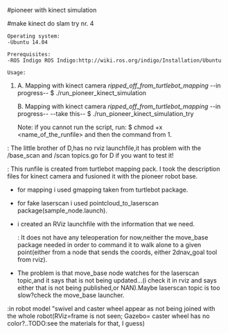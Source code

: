 #pioneer with kinect simulation

#make kinect do slam try nr. 4

	Operating system:
	-Ubuntu 14.04
	
	Prerequisites:
	-ROS Indigo ROS Indigo:http://wiki.ros.org/indigo/Installation/Ubuntu

	Usage:
1.  A.    Mapping with kinect camera *ripped_off_from_turtlebot_mapping* --in progress--
  $ ./run_pioneer_kinect_simulation

    B.    Mapping with kinect camera *ripped_off_from_turtlebot_mapping* --in progress-- --take this--
  $ ./run_pioneer_kinect_simulation_try

	Note:
		if you cannot run the script, run:
	$ chmod +x <name_of_the_runfile> and then the command from 1.

<Actual state for A>:
  The little brother of D,has no rviz launchfile,it has problem with the /base_scan and /scan topics.go for D if you want to test it!

<ACTUAL STATE FOR B>:
  This runfile is created from turtlebot mapping pack.
I took the description files for kinect camera and fusioned it with the pioneer robot base.
- for mapping i used gmapping taken from turtlebot package.
- for fake laserscan i used pointcloud_to_laserscan package(sample_node.launch).
- i created an RViz launchfile with the information that we need.
 
  <INFO>:  It does not have any teleoperation for now,neither the move_base package needed in order to command it to walk alone to a given point(either from a node that sends the coords, either 2dnav_goal tool from rviz).
-  The problem is that move_base node watches for the laserscan topic,and it says that is not being updated...(i check it in rviz and says either that is not being published,or NAN).Maybe laserscan topic is too slow?check the move_base launcher.
  
  <HINT>:in robot model "swivel and caster wheel appear as not being joined with the whole robot(RViz=frame is not seen; Gazebo= caster wheel has no color?..TODO:see the materials for that, I guess)


    
 

